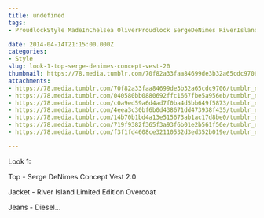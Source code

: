 ```yaml
---
title: undefined
tags:
- ProudlockStyle MadeInChelsea OliverProudlock SergeDeNimes RiverIsland Diesel Timberland

date: 2014-04-14T21:15:00.000Z
categories:
- Style
slug: look-1-top-serge-denimes-concept-vest-20
thumbnail: https://78.media.tumblr.com/70f82a33faa84699de3b32a65cdc9706/tumblr_n2a4eqFslU1rhrm24o1_1280.jpg
attachments:
- https://78.media.tumblr.com/70f82a33faa84699de3b32a65cdc9706/tumblr_n2a4eqFslU1rhrm24o1_1280.jpg
- https://78.media.tumblr.com/040580bb0880692ffc1667fbe5a956eb/tumblr_n2a4eqFslU1rhrm24o2_1280.jpg
- https://78.media.tumblr.com/c0a9ed59a6d4ad7f0ba4d5bb649f5873/tumblr_n2a4eqFslU1rhrm24o4_1280.jpg
- https://78.media.tumblr.com/4eea3c30bf6b0d438671dd473938f435/tumblr_n2a4eqFslU1rhrm24o5_1280.jpg
- https://78.media.tumblr.com/14b70b1bd4a13e515673ab1ac17d8be0/tumblr_n2a4eqFslU1rhrm24o6_1280.jpg
- https://78.media.tumblr.com/719f9382f365f3a93f6b01e2b561f56e/tumblr_n2a4eqFslU1rhrm24o7_1280.jpg
- https://78.media.tumblr.com/f3f1fd4608ce32110532d3ed352b019e/tumblr_n2a4eqFslU1rhrm24o3_1280.jpg

---
```


Look 1: 

  Top - Serge DeNimes Concept Vest  2.0 

  Jacket - River Island Limited Edition Overcoat 

  Jeans - Diesel...
